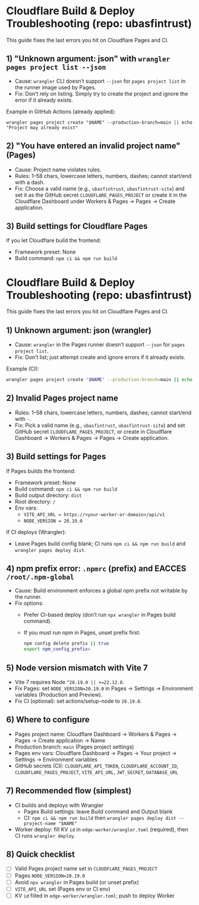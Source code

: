 # Cloudflare Build & Deploy Troubleshooting (repo: ubasfintrust)

This guide fixes the last errors you hit on Cloudflare Pages and CI.

## 1) "Unknown argument: json" with `wrangler pages project list --json`
- Cause: `wrangler` CLI doesn’t support `--json` for `pages project list` in the runner image used by Pages.
- Fix: Don’t rely on listing. Simply try to create the project and ignore the error if it already exists.

Example in GitHub Actions (already applied):
```
wrangler pages project create "$NAME" --production-branch=main || echo "Project may already exist"
```

## 2) "You have entered an invalid project name" (Pages)
- Cause: Project name violates rules.
- Rules: 1–58 chars, lowercase letters, numbers, dashes; cannot start/end with a dash.
- Fix: Choose a valid name (e.g., `ubasfintrust`, `ubasfintrust-site`) and set it as the GitHub secret `CLOUDFLARE_PAGES_PROJECT` or create it in the Cloudflare Dashboard under Workers & Pages → Pages → Create application.

## 3) Build settings for Cloudflare Pages
If you let Cloudflare build the frontend:
- Framework preset: None
- Build command: `npm ci && npm run build`
# Cloudflare Build & Deploy Troubleshooting (repo: ubasfintrust)

This guide fixes the last errors you hit on Cloudflare Pages and CI.

## 1) Unknown argument: json (wrangler)

- Cause: `wrangler` in the Pages runner doesn’t support `--json` for `pages project list`.
- Fix: Don’t list; just attempt create and ignore errors if it already exists.

Example (CI):

```bash
wrangler pages project create "$NAME" --production-branch=main || echo "Project may already exist"
```

## 2) Invalid Pages project name

- Rules: 1–58 chars, lowercase letters, numbers, dashes; cannot start/end with `-`.
- Fix: Pick a valid name (e.g., `ubasfintrust`, `ubasfintrust-site`) and set GitHub secret `CLOUDFLARE_PAGES_PROJECT`, or create in Cloudflare Dashboard → Workers & Pages → Pages → Create application.

## 3) Build settings for Pages

If Pages builds the frontend:

- Framework preset: None
- Build command: `npm ci && npm run build`
- Build output directory: `dist`
- Root directory: `/`
- Env vars:
  - `VITE_API_URL = https://<your-worker-or-domain>/api/v1`
  - `NODE_VERSION = 20.19.0`

If CI deploys (Wrangler):

- Leave Pages build config blank; CI runs `npm ci && npm run build` and `wrangler pages deploy dist`.

## 4) npm prefix error: `.npmrc` (prefix) and EACCES `/root/.npm-global`

- Cause: Build environment enforces a global npm prefix not writable by the runner.
- Fix options:
  - Prefer CI-based deploy (don’t run `npx wrangler` in Pages build command).
  - If you must run npm in Pages, unset prefix first:

    ```bash
    npm config delete prefix || true
    export npm_config_prefix=
    ```

## 5) Node version mismatch with Vite 7

- Vite 7 requires Node `^20.19.0 || >=22.12.0`.
- Fix Pages: set `NODE_VERSION=20.19.0` in Pages → Settings → Environment variables (Production and Preview).
- Fix CI (optional): set actions/setup-node to `20.19.0`.

## 6) Where to configure

- Pages project name: Cloudflare Dashboard → Workers & Pages → Pages → Create application → Name
- Production branch: `main` (Pages project settings)
- Pages env vars: Cloudflare Dashboard → Pages → Your project → Settings → Environment variables
- GitHub secrets (CI): `CLOUDFLARE_API_TOKEN`, `CLOUDFLARE_ACCOUNT_ID`, `CLOUDFLARE_PAGES_PROJECT`, `VITE_API_URL`, `JWT_SECRET`, `DATABASE_URL`

## 7) Recommended flow (simplest)

- CI builds and deploys with Wrangler
  - Pages Build settings: leave Build command and Output blank
  - CI: `npm ci && npm run build` then `wrangler pages deploy dist --project-name "$NAME"`
- Worker deploy: fill KV `id` in `edge-worker/wrangler.toml` (required), then CI runs `wrangler deploy`.

## 8) Quick checklist

- [ ] Valid Pages project name set in `CLOUDFLARE_PAGES_PROJECT`
- [ ] Pages `NODE_VERSION=20.19.0`
- [ ] Avoid `npx wrangler` in Pages build (or unset prefix)
- [ ] `VITE_API_URL` set (Pages env or CI env)
- [ ] KV `id` filled in `edge-worker/wrangler.toml`; push to deploy Worker
